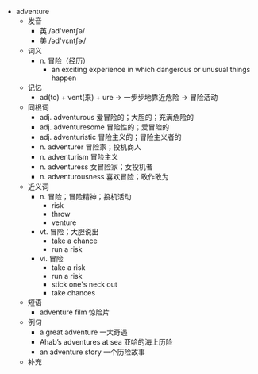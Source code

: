 - adventure
  - 发音
    - 英 /əd'ventʃə/
    - 美 /əd'vɛntʃɚ/
  - 词义
    - n. 冒险（经历）
      - an exciting experience in which dangerous or unusual things happen
  - 记忆
    - ad(to) + vent(来) + ure → 一步步地靠近危险 → 冒险活动
  - 同根词
    - adj. adventurous 爱冒险的；大胆的；充满危险的
    - adj. adventuresome 冒险性的；爱冒险的
    - adj. adventuristic 冒险主义的；冒险主义者的
    - n. adventurer 冒险家；投机商人
    - n. adventurism 冒险主义
    - n. adventuress 女冒险家；女投机者
    - n. adventurousness 喜欢冒险；敢作敢为
  - 近义词
    - n. 冒险；冒险精神；投机活动
      - risk
      - throw
      - venture
    - vt. 冒险；大胆说出
      - take a chance
      - run a risk
    - vi. 冒险
      - take a risk
      - run a risk
      - stick one's neck out
      - take chances
  - 短语
    - adventure film 惊险片
  - 例句
    - a great adventure 一大奇遇
    - Ahab’s adventures at sea 亚哈的海上历险
    - an adventure story 一个历险故事
  - 补充